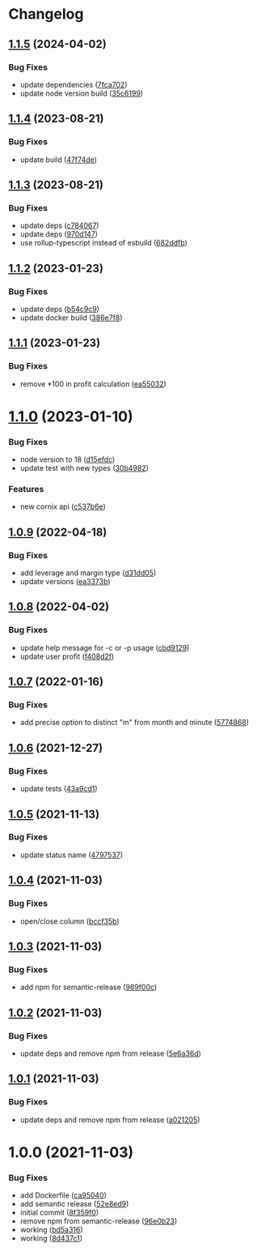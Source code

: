 # Changelog

## [1.1.5](https://github.com/d0whc3r/cornix-audit-trades/compare/v1.1.4...v1.1.5) (2024-04-02)


### Bug Fixes

* update dependencies ([7fca702](https://github.com/d0whc3r/cornix-audit-trades/commit/7fca70264c2caf5d96199fdbbc7321503ee96036))
* update node version build ([35c6199](https://github.com/d0whc3r/cornix-audit-trades/commit/35c61996ff0f0a7db3ceb0261ef3edbea1bd885a))

## [1.1.4](https://github.com/d0whc3r/cornix-audit-trades/compare/v1.1.3...v1.1.4) (2023-08-21)


### Bug Fixes

* update build ([47f74de](https://github.com/d0whc3r/cornix-audit-trades/commit/47f74ded5fb75de4a8299f0edbc215d8450b7403))

## [1.1.3](https://github.com/d0whc3r/cornix-audit-trades/compare/v1.1.2...v1.1.3) (2023-08-21)


### Bug Fixes

* update deps ([c784067](https://github.com/d0whc3r/cornix-audit-trades/commit/c784067663b619e7d92ae6a1a8c14ed6baaf7fe3))
* update deps ([970d147](https://github.com/d0whc3r/cornix-audit-trades/commit/970d147f9ecae3c9e522d50e75017eb5a4da99d0))
* use rollup-typescript instead of esbuild ([682ddfb](https://github.com/d0whc3r/cornix-audit-trades/commit/682ddfbd7bd9942703d989dfb49bf09be65a34f4))

## [1.1.2](https://github.com/d0whc3r/cornix-audit-trades/compare/v1.1.1...v1.1.2) (2023-01-23)


### Bug Fixes

* update deps ([b54c9c9](https://github.com/d0whc3r/cornix-audit-trades/commit/b54c9c9b62fd8395d093d3969ee642ef161c983f))
* update docker build ([386e7f8](https://github.com/d0whc3r/cornix-audit-trades/commit/386e7f863a1718a7216ad76e4e3cdc411b8448e1))

## [1.1.1](https://github.com/d0whc3r/cornix-audit-trades/compare/v1.1.0...v1.1.1) (2023-01-23)


### Bug Fixes

* remove *100 in profit calculation ([ea55032](https://github.com/d0whc3r/cornix-audit-trades/commit/ea550321cfccab319e172abeacea508aa1d993f1))

# [1.1.0](https://github.com/d0whc3r/cornix-audit-trades/compare/v1.0.9...v1.1.0) (2023-01-10)


### Bug Fixes

* node version to 18 ([d15efdc](https://github.com/d0whc3r/cornix-audit-trades/commit/d15efdc16059220cd923596c23007125d31628ce))
* update test with new types ([30b4982](https://github.com/d0whc3r/cornix-audit-trades/commit/30b498233e48a23afa8983adebcaa29ac1c4b50b))


### Features

* new cornix api ([c537b6e](https://github.com/d0whc3r/cornix-audit-trades/commit/c537b6e462fa24e58b72375afc3b054f9778063c))

## [1.0.9](https://github.com/d0whc3r/cornix-audit-trades/compare/v1.0.8...v1.0.9) (2022-04-18)


### Bug Fixes

* add leverage and margin type ([d31dd05](https://github.com/d0whc3r/cornix-audit-trades/commit/d31dd05fa1227c85022b2042f78b2cbf925dceb4))
* update versions ([ea3373b](https://github.com/d0whc3r/cornix-audit-trades/commit/ea3373b0279ac2ea2a57153f10e6f2ae9ac84088))

## [1.0.8](https://github.com/d0whc3r/cornix-audit-trades/compare/v1.0.7...v1.0.8) (2022-04-02)


### Bug Fixes

* update help message for -c or -p usage ([cbd9129](https://github.com/d0whc3r/cornix-audit-trades/commit/cbd912984e5ac2bc455bb7c8512b37d36277dbae))
* update user profit ([f408d2f](https://github.com/d0whc3r/cornix-audit-trades/commit/f408d2ffe7870fb1a89121b13702d95078b27b2c))

## [1.0.7](https://github.com/d0whc3r/cornix-audit-trades/compare/v1.0.6...v1.0.7) (2022-01-16)


### Bug Fixes

* add precise option to distinct "m" from month and minute ([5774868](https://github.com/d0whc3r/cornix-audit-trades/commit/57748683c7120aef6d5434f0ba93e171c8872702))

## [1.0.6](https://github.com/d0whc3r/cornix-audit-trades/compare/v1.0.5...v1.0.6) (2021-12-27)


### Bug Fixes

* update tests ([43a9cd1](https://github.com/d0whc3r/cornix-audit-trades/commit/43a9cd1382628509ebc880c8f62deacb3851443e))

## [1.0.5](https://github.com/d0whc3r/cornix-audit-trades/compare/v1.0.4...v1.0.5) (2021-11-13)


### Bug Fixes

* update status name ([4797537](https://github.com/d0whc3r/cornix-audit-trades/commit/4797537be1825824bbd4358fc5a4c719d4eb7265))

## [1.0.4](https://github.com/d0whc3r/cornix-audit-trades/compare/v1.0.3...v1.0.4) (2021-11-03)


### Bug Fixes

* open/close column ([bccf35b](https://github.com/d0whc3r/cornix-audit-trades/commit/bccf35bfdf698dff4cced8b8e8ae11ccb649ada9))

## [1.0.3](https://github.com/d0whc3r/cornix-audit-trades/compare/v1.0.2...v1.0.3) (2021-11-03)


### Bug Fixes

* add npm for semantic-release ([989f00c](https://github.com/d0whc3r/cornix-audit-trades/commit/989f00cbe817cb1a23b27184f5205130908ec1af))

## [1.0.2](https://github.com/d0whc3r/cornix-audit-trades/compare/v1.0.1...v1.0.2) (2021-11-03)


### Bug Fixes

* update deps and remove npm from release ([5e6a36d](https://github.com/d0whc3r/cornix-audit-trades/commit/5e6a36d49137f23ed6bbfa4c2ef2710493477fdf))

## [1.0.1](https://github.com/d0whc3r/audit-trades/compare/v1.0.0...v1.0.1) (2021-11-03)


### Bug Fixes

* update deps and remove npm from release ([a021205](https://github.com/d0whc3r/audit-trades/commit/a021205ce0369875ea1279a46c126e4957e9c3f5))

# 1.0.0 (2021-11-03)


### Bug Fixes

* add Dockerfile ([ca95040](https://github.com/d0whc3r/audit-trades/commit/ca950408eca5392000fd0082eb10f1266f94f0eb))
* add semantic release ([52e8ed9](https://github.com/d0whc3r/audit-trades/commit/52e8ed92de0c25aa4652ebe7169b7cef19d6f001))
* initial commit ([8f359f0](https://github.com/d0whc3r/audit-trades/commit/8f359f0092095356c5663f48fbfb1f9c32c143ec))
* remove npm from semantic-release ([96e0b23](https://github.com/d0whc3r/audit-trades/commit/96e0b230747859edbf59eb4f63afee535443eb07))
* working ([bd5a316](https://github.com/d0whc3r/audit-trades/commit/bd5a3164b27f7a031978d2dd152b01ee845f096e))
* working ([8d437c1](https://github.com/d0whc3r/audit-trades/commit/8d437c10d81dca3d61c9fb6e8cb237a1b441ef37))

